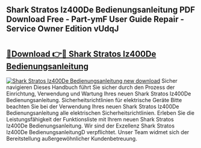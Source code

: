 ## Shark Stratos Iz400De Bedienungsanleitung PDF Download Free - Part-ymF User Guide Repair - Service Owner Edition vUdqJ

# <h2><a href="http://df5otu.blite.top/?on=Shark+Stratos+Iz400De+Bedienungsanleitung">🔗Download 👉🔴 Shark Stratos Iz400De Bedienungsanleitung</a></h2>

[![Shark Stratos Iz400De Bedienungsanleitung new download](https://i.imgur.com/lujVjoI.png)](http://df5otu.blite.top/?on=Shark+Stratos+Iz400De+Bedienungsanleitung)
Sicher navigieren Dieses Handbuch führt Sie sicher durch den Prozess der Einrichtung, Verwendung und Wartung Ihres neuen Shark Stratos Iz400De Bedienungsanleitung. Sicherheitsrichtlinien für elektrische Geräte Bitte beachten Sie bei der Verwendung Ihres neuen Shark Stratos Iz400De Bedienungsanleitung alle elektrischen Sicherheitsrichtlinien. Erleben Sie die Leistungsfähigkeit der Funktionsliste mit Ihrem neuen Shark Stratos Iz400De Bedienungsanleitung. Wir sind der Exzellenz Shark Stratos Iz400De BedienungsanleitungD verpflichtet. Unser Team widmet sich der Bereitstellung außergewöhnlicher Kundenbetreuung.
